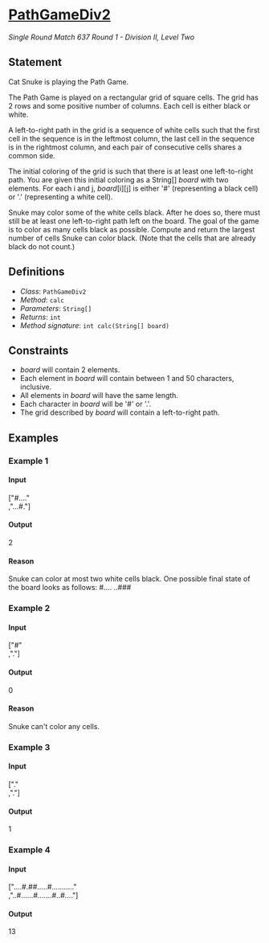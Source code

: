 # [PathGameDiv2](/tc?module=ProblemDetail&rd=16080&pm=13506)
*Single Round Match 637 Round 1 - Division II, Level Two*

## Statement
Cat Snuke is playing the Path Game.

The Path Game is played on a rectangular grid of square cells.
The grid has 2 rows and some positive number of columns.
Each cell is either black or white.

A left-to-right path in the grid is a sequence of white cells such that the first cell in the sequence is in the leftmost column, the last cell in the sequence is in the rightmost column, and each pair of consecutive cells shares a common side.

The initial coloring of the grid is such that there is at least one left-to-right path.
You are given this initial coloring as a String[] *board* with two elements.
For each i and j, *board*[i][j] is either '#' (representing a black cell) or '.' (representing a white cell).

Snuke may color some of the white cells black.
After he does so, there must still be at least one left-to-right path left on the board.
The goal of the game is to color as many cells black as possible.
Compute and return the largest number of cells Snuke can color black.
(Note that the cells that are already black do not count.)

## Definitions
- *Class*: `PathGameDiv2`
- *Method*: `calc`
- *Parameters*: `String[]`
- *Returns*: `int`
- *Method signature*: `int calc(String[] board)`

## Constraints
- *board* will contain 2 elements.
- Each element in *board* will contain between 1 and 50 characters, inclusive.
- All elements in *board* will have the same length.
- Each character in *board* will be '#' or '.'.
- The grid described by *board* will contain a left-to-right path.

## Examples
### Example 1
#### Input
<c>["#...."<br />,"...#."]</c>
#### Output
<c>2</c>
#### Reason
Snuke can color at most two white cells black.
One possible final state of the board looks as follows:
#....
..###

### Example 2
#### Input
<c>["#"<br />,"."]</c>
#### Output
<c>0</c>
#### Reason
Snuke can't color any cells.

### Example 3
#### Input
<c>["."<br />,"."]</c>
#### Output
<c>1</c>
### Example 4
#### Input
<c>["....#.##.....#..........."<br />,"..#......#.......#..#...."]</c>
#### Output
<c>13</c>

